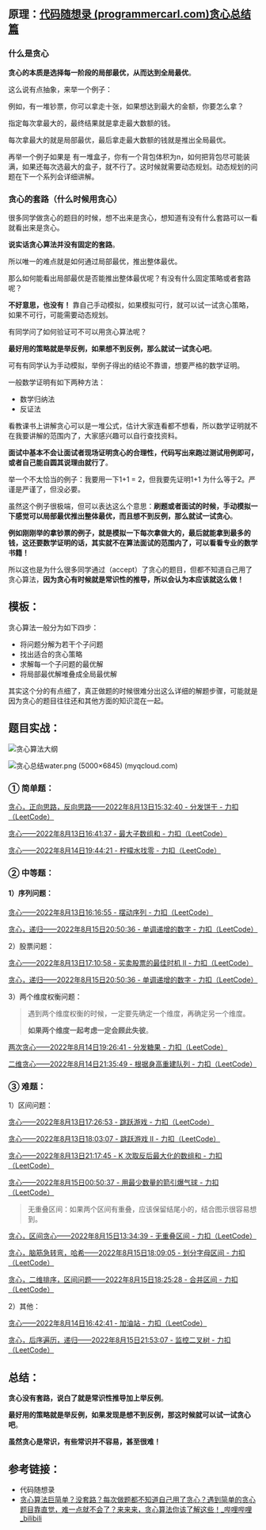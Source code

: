 ## 原理：[代码随想录 (programmercarl.com)贪心总结篇](https://programmercarl.com/贪心算法总结篇.html#贪心难题)



### 什么是贪心

**贪心的本质是选择每一阶段的局部最优，从而达到全局最优**。

这么说有点抽象，来举一个例子：

例如，有一堆钞票，你可以拿走十张，如果想达到最大的金额，你要怎么拿？

指定每次拿最大的，最终结果就是拿走最大数额的钱。

每次拿最大的就是局部最优，最后拿走最大数额的钱就是推出全局最优。

再举一个例子如果是 有一堆盒子，你有一个背包体积为n，如何把背包尽可能装满，如果还每次选最大的盒子，就不行了。这时候就需要动态规划。动态规划的问题在下一个系列会详细讲解。

### 贪心的套路（什么时候用贪心）

很多同学做贪心的题目的时候，想不出来是贪心，想知道有没有什么套路可以一看就看出来是贪心。

**说实话贪心算法并没有固定的套路**。

所以唯一的难点就是如何通过局部最优，推出整体最优。

那么如何能看出局部最优是否能推出整体最优呢？有没有什么固定策略或者套路呢？

**不好意思，也没有！** 靠自己手动模拟，如果模拟可行，就可以试一试贪心策略，如果不可行，可能需要动态规划。

有同学问了如何验证可不可以用贪心算法呢？

**最好用的策略就是举反例，如果想不到反例，那么就试一试贪心吧**。

可有有同学认为手动模拟，举例子得出的结论不靠谱，想要严格的数学证明。

一般数学证明有如下两种方法：

- 数学归纳法
- 反证法

看教课书上讲解贪心可以是一堆公式，估计大家连看都不想看，所以数学证明就不在我要讲解的范围内了，大家感兴趣可以自行查找资料。

**面试中基本不会让面试者现场证明贪心的合理性，代码写出来跑过测试用例即可，或者自己能自圆其说理由就行了**。

举一个不太恰当的例子：我要用一下1+1 = 2，但我要先证明1+1 为什么等于2。严谨是严谨了，但没必要。

虽然这个例子很极端，但可以表达这么个意思：**刷题或者面试的时候，手动模拟一下感觉可以局部最优推出整体最优，而且想不到反例，那么就试一试贪心**。

**例如刚刚举的拿钞票的例子，就是模拟一下每次拿做大的，最后就能拿到最多的钱，这还要数学证明的话，其实就不在算法面试的范围内了，可以看看专业的数学书籍！**

所以这也是为什么很多同学通过（accept）了贪心的题目，但都不知道自己用了贪心算法，**因为贪心有时候就是常识性的推导，所以会认为本应该就这么做！**



## 模板：

贪心算法一般分为如下四步：

- 将问题分解为若干个子问题
- 找出适合的贪心策略
- 求解每一个子问题的最优解
- 将局部最优解堆叠成全局最优解

其实这个分的有点细了，真正做题的时候很难分出这么详细的解题步骤，可能就是因为贪心的题目往往还和其他方面的知识混在一起。

## 题目实战：

![贪心算法大纲](https://figurebed-ladidol.oss-cn-chengdu.aliyuncs.com/img/20210917104315.png)

![贪心总结water.png (5000×6845) (myqcloud.com)](https://figurebed-ladidol.oss-cn-chengdu.aliyuncs.com/img/%E8%B4%AA%E5%BF%83%E6%80%BB%E7%BB%93water.png)





### ① 简单题：

[贪心，正向思路，反向思路——2022年8月13日15:32:40 - 分发饼干 - 力扣（LeetCode）](https://leetcode.cn/problems/assign-cookies/solution/by-ladidol-9sol/)

[贪心——2022年8月13日16:41:37 - 最大子数组和 - 力扣（LeetCode）](https://leetcode.cn/problems/maximum-subarray/solution/by-ladidol-uoeb/)

[贪心——2022年8月14日19:44:21 - 柠檬水找零 - 力扣（LeetCode）](https://leetcode.cn/problems/lemonade-change/solution/tan-xin-by-ladidol-jfls/)



### ② 中等题：

#### 1）序列问题：

[贪心——2022年8月13日16:16:55 - 摆动序列 - 力扣（LeetCode）](https://leetcode.cn/problems/wiggle-subsequence/solution/by-ladidol-201i/)

[贪心，递归——2022年8月15日20:50:36 - 单调递增的数字 - 力扣（LeetCode）](https://leetcode.cn/problems/monotone-increasing-digits/solution/tan-xin-by-ladidol-1llx/)



2）股票问题：

[贪心——2022年8月13日17:10:58 - 买卖股票的最佳时机 II - 力扣（LeetCode）](https://leetcode.cn/problems/best-time-to-buy-and-sell-stock-ii/solution/by-ladidol-nxaf/)

[贪心，递归——2022年8月15日20:50:36 - 单调递增的数字 - 力扣（LeetCode）](https://leetcode.cn/problems/monotone-increasing-digits/solution/tan-xin-by-ladidol-1llx/)



3）两个维度权衡问题：

> 遇到两个维度权衡的时候，一定要先确定一个维度，再确定另一个维度。
>
> **如果两个维度一起考虑一定会顾此失彼**。

[两次贪心——2022年8月14日19:26:41 - 分发糖果 - 力扣（LeetCode）](https://leetcode.cn/problems/candy/solution/by-ladidol-upbm/)

[二维贪心——2022年8月14日21:35:49 - 根据身高重建队列 - 力扣（LeetCode）](https://leetcode.cn/problems/queue-reconstruction-by-height/solution/tan-xin-by-ladidol-4wqf/)

### ③ 难题：

1）区间问题：

[贪心——2022年8月13日17:26:53 - 跳跃游戏 - 力扣（LeetCode）](https://leetcode.cn/problems/jump-game/solution/by-ladidol-qhz8/)

[贪心——2022年8月13日18:03:07 - 跳跃游戏 II - 力扣（LeetCode）](https://leetcode.cn/problems/jump-game-ii/solution/tan-xin-by-ladidol-hhz9/)

[贪心——2022年8月13日21:17:45 - K 次取反后最大化的数组和 - 力扣（LeetCode）](https://leetcode.cn/problems/maximize-sum-of-array-after-k-negations/solution/tan-xin-by-ladidol-hbs6/)

[贪心——2022年8月15日00:50:37 - 用最少数量的箭引爆气球 - 力扣（LeetCode）](https://leetcode.cn/problems/minimum-number-of-arrows-to-burst-balloons/solution/by-ladidol-o77x/)

> 无重叠区间：如果两个区间有重叠，应该保留结尾小的，结合图示很容易想到。

[贪心，区间贪心——2022年8月15日13:34:39 - 无重叠区间 - 力扣（LeetCode）](https://leetcode.cn/problems/non-overlapping-intervals/solution/by-ladidol-usjs/)

[贪心，脑筋急转弯，哈希——2022年8月15日18:09:05 - 划分字母区间 - 力扣（LeetCode）](https://leetcode.cn/problems/partition-labels/solution/by-ladidol-7dpq/)

[贪心，二维排序，区间问题——2022年8月15日18:25:28 - 合并区间 - 力扣（LeetCode）](https://leetcode.cn/problems/merge-intervals/solution/by-ladidol-72kc/)



2）其他：

[贪心——2022年8月14日16:42:41 - 加油站 - 力扣（LeetCode）](https://leetcode.cn/problems/gas-station/solution/by-ladidol-pa9l/)

[贪心，后序遍历，递归——2022年8月15日21:53:07 - 监控二叉树 - 力扣（LeetCode）](https://leetcode.cn/problems/binary-tree-cameras/solution/tan-xin-by-ladidol-pguj/)





## 总结：

**贪心没有套路，说白了就是常识性推导加上举反例**。

**最好用的策略就是举反例，如果发现是想不到反例，那这时候就可以试一试贪心吧**。

**虽然贪心是常识，有些常识并不容易，甚至很难！**

## 参考链接：

- 代码随想录
- [贪心算法巨简单？没套路？每次做题都不知道自己用了贪心？遇到简单的贪心题目靠直觉，难一点就不会了？来来来，贪心算法你该了解这些！_哔哩哔哩_bilibili](https://www.bilibili.com/video/BV1WK4y1R71x?vd_source=3ee74e97a596580dcf2e42cfeaafd7e9)





